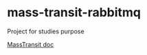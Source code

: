 # mass-transit-rabbitmq

Project for studies purpose

[MassTransit doc](http://masstransit-project.com/usage/)